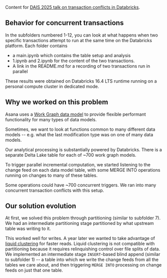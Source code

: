 Content for [DAIS 2025 talk on transaction conflicts in Databricks](https://www.databricks.com/dataaisummit/session/reducing-transaction-conflicts-databricks-fundamentals-and-applications).

## Behavior for concurrent transactions

In the subfolders numbered 1-12, you can look at what happens when two
specific transactions attempt to run at the same time on the Databricks
platform.
Each folder contains
- a main.ipynb which contains the table setup and analysis
- 1.ipynb and 2.ipynb for the content of the two transactions.
- A link in the README.md for a recording of two transactions run in parallel

These results were obtained on Databricks 16.4 LTS runtime running on a
personal compute cluster in dedicated mode.

## Why we worked on this problem

Asana uses a [Work Graph data model](https://asana.com/resources/work-graph)
to provide flexible performant functionality for many types of data models.

Sometimes, we want to look at functions common to many different data models -- e.g. what the last modification type was
on one of many data models.

Our analytical processing is substantially powered by Databricks.
There is a separate Delta Lake table for each of ~700 work graph models.

To trigger parallel incremental computation, we started listening to the
change feed on each data model table, with some MERGE INTO operations
running on changes to many of these tables.

Some operations could have ~700 concurrent triggers.
We ran into many concurrent transaction conflicts with this setup.

## Our solution evolution

At first, we solved this problem through partitioning
(similar to subfolder 7).  We had an intermediate partitioning stage
partitioned by what upstream table was writing to it.

This worked well for writes.  A year later we wanted to take advantage of
[liquid clustering](https://docs.databricks.com/aws/en/delta/clustering)
for faster reads.  Liquid clustering is not compatible with partitioning
because it requires relinquishing control over file splits of data.
We implemented an intermediate stage `INSERT`-based blind append (similar
to subfolder 1) -- a table into which we write the change feeds from all
the tables we care about, and then triggering `MERGE INTO` processing on
change feeds on just that one table.


